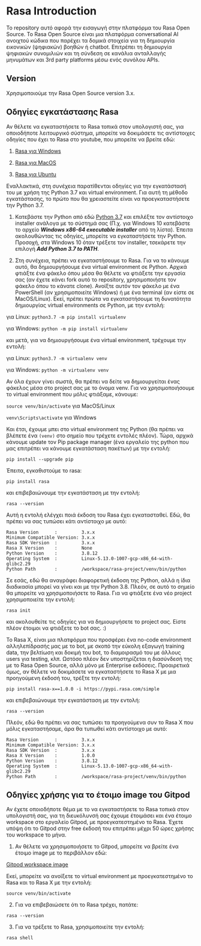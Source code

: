 # Rasa Introduction
Το repository αυτό αφορά την εισαγωγή στην πλατφόρμα του Rasa Open Source. Το Rasa Open Source είναι μια πλατφόρμα conversational AI ανοιχτού κώδικα που παρέχει τα δομικά στοιχεία για τη δημιουργία εικονικών (ψηφιακών) βοηθών ή chatbot. Επιτρέπει τη δημιουργία ψηφιακών συνομιλιών και τη σύνδεση σε κανάλια ανταλλαγής μηνυμάτων και 3rd party platforms μέσω ενός συνόλου APIs.

## Version
Χρησιμοποιούμε την Rasa Open Source version 3.x.

## Οδηγίες εγκατάστασης Rasa
Αν θέλετε να εγκαταστήσετε το Rasa τοπικά στον υπολογιστή σας, για οποιοδήποτε λειτουργικό σύστημα, μπορείτε να δοκιμάσετε τις αντίστοιχες οδηγίες που έχει το Rasa στο youtube, που μπορείτε να βρείτε εδώ:

1. [Rasa για Windows](https://www.youtube.com/watch?v=GlR60CvTh8A)

2. [Rasa για MacOS](https://www.youtube.com/watch?v=fqzsE70Rvr0)

3. [Rasa για Ubuntu](https://www.youtube.com/watch?v=tXiYJM2vGJk)

Εναλλακτικά, στη συνέχεια παρατίθενται οδηγίες για την εγκατάστασή του με χρήση της Python 3.7 και virtual environment. Για αυτή τη μέθοδο εγκατάστασης, το πρώτο που θα χρειαστείτε είναι να προεγκαταστήσετε την Python 3.7.

1. Κατεβάστε την Python από εδώ [Python 3.7](https://www.python.org/downloads/release/python-379/) και επιλέξτε τον αντίστοιχο installer ανάλογα με το σύστημά σας (Π.χ. για Windows 10 κατεβάστε το αρχείο ***Windows x86-64 executable installer*** από τη λίστα). Έπειτα ακολουθώντας τις οδηγίες, μπορείτε να εγκαταστήσετε την Python. Προσοχή, στα Windows 10 όταν τρέξετε τον installer, τσεκάρετε την επιλογή ***Add Python 3.7 to PATH***.

2. Στη συνέχεια, πρέπει να εγκαταστήσουμε τo Rasa. Για να το κάνουμε αυτό, θα δημιουργήσουμε ένα virtual environment σε Python. Αρχικά φτιάξτε ένα φάκελο όπου μέσα θα θέλετε να φτιάξετε την εργασία σας (αν έχετε κάνει fork αυτό το repository, χρησιμοποιήστε τον φάκελο όπου το κάνατε clone). Ανοίξτε αυτόν τον φάκελο με ένα PowerShell (αν χρησιμοποιείτε Windows) ή με ένα terminal (αν είστε σε MacOS/Linux). Εκεί, πρέπει πρώτα να εγκαταστήσουμε τη δυνατότητα δημιουργίας virtual environments σε Python, με την εντολή:

για Linux:
``python3.7 -m pip install virtualenv``

για Windows:
``python -m pip install virtualenv``

και μετά, για να δημιουργήσουμε ένα virtual environment, τρέχουμε την εντολή:

για Linux:
``python3.7 -m virtualenv venv``

για Windows:
``python -m virtualenv venv``

Αν όλα έχουν γίνει σωστά, θα πρέπει να δείτε να δημιουργείται ένας φάκελος μέσα στο project σας με το όνομα venv. Για να χρησιμοποιήσουμε το virtual environment που μόλις φτιάξαμε, κάνουμε:

``source venv/bin/activate`` για MacOS/Linux

``venv\Scripts\activate`` για Windows

Και έτσι, έχουμε μπει στο virtual environment της Python (θα πρέπει να βλέπετε ένα ``(venv)`` στο σημείο που τρέχετε εντολές πλέον). Τώρα, αρχικά κάνουμε update τον Pip package manager (ένα εργαλείο της python που μας επιτρέπει να κάνουμε εγκατάσταση πακέτων) με την εντολή:

``pip install --upgrade pip``

Έπειτα, εγκαθιστούμε το rasa:

``pip install rasa``

και επιβεβαιώνουμε την εγκατάσταση με την εντολή:

``rasa --version``

Αυτή η εντολή ελέγχει ποιά έκδοση του Rasa έχει εγκατασταθεί. Εδώ, θα πρέπει να σας τυπώσει κάτι αντίστοιχο με αυτό:
```
Rasa Version      :         3.x.x
Minimum Compatible Version: 3.x.x
Rasa SDK Version  :         3.x.x
Rasa X Version    :         None
Python Version    :         3.8.12
Operating System  :         Linux-5.13.0-1007-gcp-x86_64-with-glibc2.29
Python Path       :         /workspace/rasa-project/venv/bin/python
```

Σε εσάς, εδώ θα αναγράφει διαφορετική έκδοση της Python, αλλά η ίδια διαδικασία μπορεί να γίνει και με την Python 3.8. Πλεόν, σε αυτό το σημείο θα μπορείτε να χρησιμοποιήσετε το Rasa. Για να φτιάξετε ένα νέο project χρησιμοποιείτε την εντολή:

``rasa init``

και ακολουθείτε τις οδηγίες για να δημιουργήσετε το project σας. Είστε πλέον έτοιμοι να φτιάξετε το bot σας. :)

Το Rasa X, είναι μια πλατφόρμα που προσφέρει ένα no-code environment αλληλεπίδρασής μας με το bot, με σκοπό την εύκολη εξαγωγή training data, την βελτίωση και δοκιμή του bot, το διαμοιρασμό του με άλλους users για testing, κλπ. Ωστόσο πλέον δεν υποστηρίζεται η διασύνδεσή της με το Rasa Open Source, αλλά μόνο με Enterprise εκδόσεις. Προαιρετικά όμως, αν θέλετε να δοκιμάσετε να εγκαταστήσετε το Rasa X με μια προηγούμενη έκδοσή του, τρέξτε την εντολή:

``pip install rasa-x==1.0.0 -i https://pypi.rasa.com/simple``

και επιβεβαιώνουμε την εγκατάσταση με την εντολή:

``rasa --version``

Πλεόν, εδώ θα πρέπει να σας τυπώσει τα προηγούμενα συν το Rasa X που μόλις εγκαταστήσαμε, άρα θα τυπωθεί κάτι αντίστοιχο με αυτό:

```
Rasa Version      :         3.x.x
Minimum Compatible Version: 3.x.x
Rasa SDK Version  :         3.x.x
Rasa X Version    :         1.0.0
Python Version    :         3.8.12
Operating System  :         Linux-5.13.0-1007-gcp-x86_64-with-glibc2.29
Python Path       :         /workspace/rasa-project/venv/bin/python
```

## Οδηγίες χρήσης για το έτοιμο image του Gitpod
Αν έχετε οποιοδήποτε θέμα με το να εγκαταστήσετε το Rasa τοπικά στον υπολογιστή σας, για τη διευκόλυνσή σας έχουμε έτοιμάσει και ένα έτοιμο workspace στο εργαλείο Gitpod, με προεγκατεστημένο το Rasa. Έχετε υπόψη ότι το Gitpod στην free έκδοσή του επιτρέπει μέχρι 50 ώρες χρήσης του workspace το μήνα.

1. Αν θέλετε να χρησιμοποιήσετε το Gitpod, μπορείτε να βρείτε ένα έτοιμο image με το περιβάλλον εδώ:

[Gitpod workspace image](https://gitpod.io#snapshot/9bdf2a48-db3a-4f5a-8468-8d23399c0147)

Εκεί, μπορείτε να ανοίξετε το virtual environment με προεγκατεστημένο το Rasa και το Rasa X με την εντολή:

``source venv/bin/activate``

2. Για να επιβεβαιώσετε ότι το Rasa τρέχει, πατάτε:

``rasa --version``

3. Για να τρέξετε το Rasa, χρησιμοποιείτε την εντολή:

``rasa shell``
